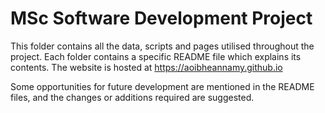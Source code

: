 # MSc Software Development Project
This folder contains all the data, scripts and pages utilised throughout the project. Each folder contains a specific README file which explains its contents.
The website is hosted at https://aoibheannamy.github.io

Some opportunities for future development are mentioned in the README files, and the changes or additions required are suggested.